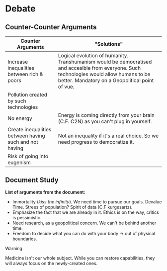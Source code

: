 # Debate 

## Counter-Counter Arguments

| Counter Arguments                                      | "Solutions"                                                                                                                                                                                  |
| ------------------------------------------------------ | -------------------------------------------------------------------------------------------------------------------------------------------------------------------------------------------- |
| Increase inequalities between rich & poors             | Logical evolution of humanity. Transhumanism would be democratised and accesible from everyone. Such technologies would allow humans to be better. Mandatory on a Geopolitical point of vue. |
| Pollution created by such technologies                 |                                                                                                                                                                                              |
| No energy                                              | Energy is coming directly from your brain (C.F. C2N) as you can't plug in yourself.                                                                                                          |
| Create inequalities between having such and not having | Not an inequality if it's a real choice. So we need progress to democratize it.                                                                                                              |
| Risk of going into eugenism                            |                                                                                                                                                                                              |

## Document Study

**List of arguments from the document:**

- Immortality (*kiss the infinity*). We need time to pursue our goals. Devalue Time. Strees of population? Spirit of data (C.F kurgesartz).
- Emphasize the fact that we are already in it. Ethics is on the way, critics is pessimistic.
- Need research, as a geopolitical concern. We can't be behind another time. 
- Freedom to decide what you can do with your body -> out of physical boundaries.


> [!WARNING]
> Medicine isn't our whole subject. While you can restore capabilities, they will always focus on the newly-created ones.